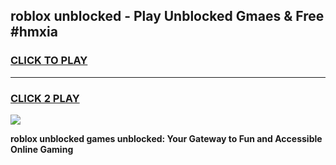 
## roblox unblocked - Play Unblocked Gmaes & Free #hmxia
<h3>
<a href="https://news.freeplayer.one?title=roblox_unblocked&ref=27F">CLICK TO PLAY</a></h3>
<hr>

<h3>
<a href="https://news.freeplayer.one?title=roblox_unblocked&ref=27F">CLICK 2 PLAY</a>
  
</h3>

<a href="https://news.freeplayer.one?title=roblox_unblocked&ref=27F/"><img src="https://clearcache.store/games.png"></a>


**roblox unblocked games unblocked: Your Gateway to Fun and Accessible Online Gaming**
